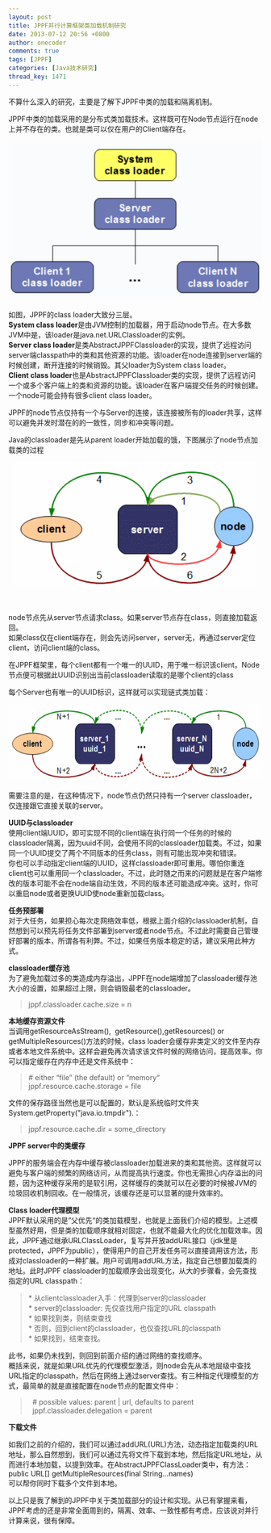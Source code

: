 ```yaml
---
layout: post
title: JPPF并行计算框架类加载机制研究
date: 2013-07-12 20:56 +0800
author: onecoder
comments: true
tags: [JPPF]
categories: [Java技术研究]
thread_key: 1471
---
```

<p>
	不算什么深入的研究，主要是了解下JPPF中类的加载和隔离机制。</p>
<p>
	JPPF中类的加载采用的是分布式类加载技术。这样既可在Node节点运行在node上并不存在的类。也就是类可以仅在用户的Client端存在。</p>
<p style="text-align: center;">
	<img alt="" src="/images/oldposts/VBX3g.jpg" /></p>
<p>
	如图，JPPF的class loader大致分三层。<br />
	<strong>System class loader</strong>是由JVM控制的加载器，用于启动node节点。在大多数JVM中是，该loader是java.net.URLClassloader的实例。<br />
	<strong>Server class loader</strong>是类AbstractJPPFClassloader的实现，提供了远程访问server端classpath中的类和其他资源的功能。该loader在node连接到server端的时候创建，断开连接的时候销毁。其父loader为System class loader。<br />
	<strong>Client class loader</strong>也是AbstractJPPFClassloader类的实现，提供了远程访问一个或多个客户端上的类和资源的功能。该loader在客户端提交任务的时候创建。一个node可能会持有很多client class loader。</p>
<p>
	JPPF的node节点仅持有一个与Server的连接，该连接被所有的loader共享，这样可以避免并发时潜在的的一致性，同步和冲突等问题。</p>
<p>
	Java的classloader是先从parent loader开始加载的饿，下图展示了node节点加载类的过程</p>
<p style="text-align: center;">
	<img alt="" src="/images/oldposts/DW9Uf.jpg" /></p>
<p>
	&nbsp;</p>
<p>
	node节点先从server节点请求class。如果server节点存在class，则直接加载返回。<br />
	如果class仅在client端存在，则会先访问server，server无，再通过server定位client，访问client端的class。</p>
<p>
	在JPPF框架里，每个client都有一个唯一的UUID，用于唯一标识该client。Node节点便可根据此UUID识别出当前classloader读取的是哪个client的class</p>
<p>
	每个Server也有唯一的UUID标识，这样就可以实现链式类加载：</p>
<p style="text-align: center;">
	<img alt="" src="/images/oldposts/cpCrB.jpg" style="height: 154px; width: 630px;" /></p>
<p>
	需要注意的是，在这种情况下，node节点仍然只持有一个server classloader，仅连接跟它直接关联的server。</p>
<p>
	<strong>UUID与classloader</strong><br />
	使用client端UUID，即可实现不同的client端在执行同一个任务的时候的classloader隔离，因为uuid不同，会使用不同的classloader加载类。不过，如果同一个UUID提交了两个不同版本的任务class，则有可能出现冲突和错误。&nbsp;&nbsp;&nbsp;&nbsp;<br />
	你也可以手动指定client端的UUID，这样classloader即可重用。哪怕你重连client也可以重用同一个classloader。不过，此时随之而来的问题就是在客户端修改的版本可能不会在node端自动生效，不同的版本还可能造成冲突。这时，你可以重启node或者更换UUID使node重新加载class。</p>
<p>
	<strong>任务预部署</strong><br />
	对于大任务，如果担心每次走网络效率低，根据上面介绍的classloader机制，自然想到可以预先将任务文件部署到server或者node节点。不过此时需要自己管理好部署的版本，所谓各有利弊。不过，如果任务版本稳定的话，建议采用此种方式。</p>
<p>
	<strong>classloader缓存池</strong><br />
	为了避免加载过多的类造成内存溢出，JPPF在node端增加了classloader缓存池大小的设置，如果超过上限，则会销毁最老的classloader。</p>
<blockquote>
	<p>
		jppf.classloader.cache.size = n</p>
</blockquote>
<p>
	<strong>本地缓存资源文件</strong><br />
	当调用getResourceAsStream(),&nbsp; getResource(),getResources() or getMultipleResources()方法的时候，class loader会缓存非类定义的文件至内存或者本地文件系统中。这样会避免再次请求该文件时候的网络访问，提高效率。你可以指定缓存在内存中还是文件系统中：</p>
<blockquote>
	<p>
		# either &ldquo;file&rdquo; (the default) or &ldquo;memory&ldquo;<br />
		jppf.resource.cache.storage = file</p>
</blockquote>
<p>
	文件的保存路径当然也是可以配置的，默认是系统临时文件夹System.getProperty(&quot;java.io.tmpdir&quot;).：</p>
<blockquote>
	<p>
		jppf.resource.cache.dir = some_directory</p>
</blockquote>
<p>
	<strong>JPPF server中的类缓存</strong></p>
<p>
	JPPF的服务端会在内存中缓存被classloader加载进来的类和其他资。这样就可以避免与客户端的频繁的网络访问，从而提高执行速度。你也无需担心内存溢出的问题，因为这种缓存采用的是软引用，这样缓存的类就可以在必要的时候被JVM的垃圾回收机制回收。在一般情况，该缓存还是可以显著的提升效率的。</p>
<p>
	<strong>Class loader代理模型</strong><br />
	JPPF默认采用的是&rdquo;父优先&ldquo;的类加载模型，也就是上面我们介绍的模型。上述模型虽然好用，但是类的加载顺序就相对固定，也就不能最大化的优化加载效率。因此，JPPF通过继承URLClassLoader，复写并开放addURL接口（jdk里是protected，JPPF为public），使得用户的自己开发任务可以直接调用该方法，形成对classloader的一种扩展。用户可调用addURL方法，指定自己想要加载类的地址。此时JPPF classloader的加载顺序会出现变化，从大的步骤看，会先查找指定的URL classpath：</p>
<blockquote>
	<p>
		* 从clientclassloader入手：代理到server的classloader<br />
		* server的classloader: 先仅查找用户指定的URL classpath<br />
		* 如果找到类，则结束查找<br />
		* 否则，回到client的classloader，也仅查找URL的classpath<br />
		* 如果找到，结束查找。</p>
</blockquote>
<p>
	此书，如果仍未找到，则回到前面介绍的通过网络的查找顺序。<br />
	概括来说，就是如果URL优先的代理模型激活，则node会先从本地层级中查找URL指定的classpath，然后在网络上通过server查找。有三种指定代理模型的方式，最简单的就是直接配置在node节点的配置文件中：</p>
<blockquote>
	<p>
		&nbsp; # possible values: parent | url, defaults to parent<br />
		&nbsp; jppf.classloader.delegation = parent</p>
</blockquote>
<p>
	<strong>下载文件</strong></p>
<p>
	如我们之前的介绍的，我们可以通过addURL(URL)方法，动态指定加载类的URL地址，那么自然想到，我们可以通过先将文件下载到本地，然后指定URL地址，从而进行本地加载，以提到效率。在AbstractJPPFClassLoader类中，有方法：<br />
	public URL[] getMultipleResources(final String...names)<br />
	可以帮你同时下载多个文件到本地。</p>
<p>
	以上只是我了解到的JPPF中关于类加载部分的设计和实现。从已有掌握来看，JPPF考虑的还是非常全面周到的，隔离、效率、一致性都有考虑，应该说对并行计算来说，很有保障。</p>
<p>
	&nbsp;</p>
<p>
	&nbsp;</p>

